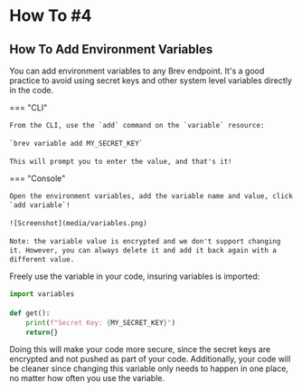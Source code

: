 # How To #4
## How To Add Environment Variables

You can add environment variables to any Brev endpoint. It's a good practice to avoid using secret keys and other system level variables directly in the code. 



=== "CLI"

    From the CLI, use the `add` command on the `variable` resource:

    `brev variable add MY_SECRET_KEY`

    This will prompt you to enter the value, and that's it! 


=== "Console"

    Open the environment variables, add the variable name and value, click `add variable`! 

    ![Screenshot](media/variables.png)
    
    Note: the variable value is encrypted and we don't support changing it. However, you can always delete it and add it back again with a different value. 


Freely use the variable in your code, insuring variables is imported:

```python
import variables

def get():
    print(f"Secret Key: {MY_SECRET_KEY}")
    return{}
```

Doing this will make your code more secure, since the secret keys are encrypted and not pushed as part of your code. Additionally, your code will be cleaner since changing this variable only needs to happen in one place, no matter how often you use the variable.

